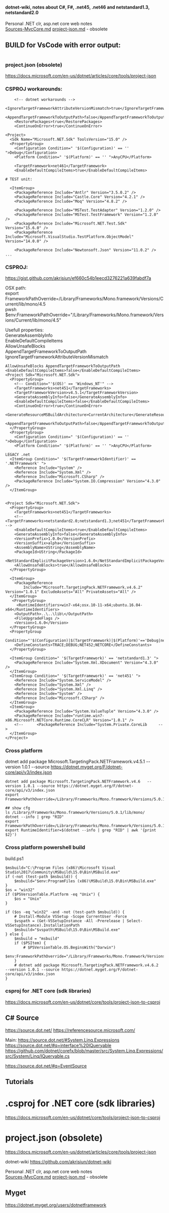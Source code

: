 #### dotnet-wiki, notes about C#, F#, .net45, .net46 and netstandard1.3,   netstandard2.0
Personal .NET clr, asp.net core web notes  
[Sources-MvcCore.md](Sources-MvcCore.md)
[project-json.md](dotnet/project-json.md) - obsolete

## BUILD for VsCode with error output:

```dotnet msbuild /p:GenerateFullPaths=true;Configuration=Debug; /v:m
```

### project.json (obsolete)
<https://docs.microsoft.com/en-us/dotnet/articles/core/tools/project-json>

### CSPROJ workarounds:

```
    <!-- dotnet workarounds -->
    <IgnoreTargetFrameworkAttributeVersionMismatch>true</IgnoreTargetFrameworkAttributeVersionMismatch>
    <AppendTargetFrameworkToOutputPath>false</AppendTargetFrameworkToOutputPath>
    <RestorePackages>true</RestorePackages>
    <ContinueOnError>true</ContinueOnError>
    
<Project>
  <Sdk Name="Microsoft.NET.Sdk" ToolsVersion="15.0" />
  <PropertyGroup>
    <Configuration Condition=" '$(Configuration)' == '' ">Debug</Configuration>
    <Platform Condition=" '$(Platform)' == '' ">AnyCPU</Platform>
    
    <TargetFramework>net461</TargetFramework>
    <EnableDefaultCompileItems>true</EnableDefaultCompileItems>

# TEST unit:

  <ItemGroup>
    <PackageReference Include="Antlr" Version="3.5.0.2" />
    <PackageReference Include="Castle.Core" Version="4.2.1" />
    <PackageReference Include="Moq" Version="4.8.2" />

    <PackageReference Include="MSTest.TestAdapter" Version="1.2.0" />
    <PackageReference Include="MSTest.TestFramework" Version="1.2.0" />
    <PackageReference Include="Microsoft.NET.Test.Sdk" Version="15.6.0" />
    <PackageReference Include="Microsoft.VisualStudio.TestPlatform.ObjectModel" Version="14.0.0" />
    
    <PackageReference Include="Newtonsoft.Json" Version="11.0.2" />
...
```

### CSPROJ:

https://gist.github.com/akrisiun/ef660c54b1eecd3276221a639fabdf7a  

OSX path:  
export FrameworkPathOverride=/Library/Frameworks/Mono.framework/Versions/Current/lib/mono/4.5  
pwsh  
$env:FrameworkPathOverride="/Library/Frameworks/Mono.framework/Versions/Current/lib/mono/4.5"  

Usefull properties:  
GenerateAssemblyInfo  
EnableDefaultCompileItems  
AllowUnsafeBlocks  
AppendTargetFrameworkToOutputPath
IgnoreTargetFrameworkAttributeVersionMismatch
```
AllowUnsafeBlocks AppendTargetFrameworkToOutputPath
<EnableDefaultCompileItems>false</EnableDefaultCompileItems>
<Project Sdk="Microsoft.NET.Sdk">
  <PropertyGroup>
    <!-- Condition="'$(OS)' == 'Windows_NT'" -->
    <TargetFrameworks>net451</TargetFrameworks>
    <TargetFrameworkVersion>v4.5.1</TargetFrameworkVersion>
    <GenerateAssemblyInfo>false</GenerateAssemblyInfo>
    <EnableDefaultCompileItems>false</EnableDefaultCompileItems>
    <ContinueOnError>true</ContinueOnError>
    <GenerateResourceMSBuildArchitecture>CurrentArchitecture</GenerateResourceMSBuildArchitecture>    
    <AppendTargetFrameworkToOutputPath>false</AppendTargetFrameworkToOutputPath>
  </PropertyGroup>
  <PropertyGroup>
    <Configuration Condition=" '$(Configuration)' == '' ">Debug</Configuration>
    <Platform Condition=" '$(Platform)' == '' ">AnyCPU</Platform>

LEGACY .net
  <ItemGroup Condition=" '$(TargetFrameworkIdentifier)' == '.NETFramework' ">
    <Reference Include="System" />
    <Reference Include="System.Xml" />
    <Reference Include="Microsoft.CSharp" />
    <PackageReference Include="System.IO.Compression" Version="4.3.0" />
  </ItemGroup>


<Project Sdk="Microsoft.NET.Sdk">
  <PropertyGroup>
    <TargetFrameworks>net451</TargetFrameworks>
    <!-- <TargetFrameworks>netstandard2.0;netstandard1.3;net451</TargetFrameworks> -->
    <EnableDefaultCompileItems>true</EnableDefaultCompileItems>
    <GenerateAssemblyInfo>false</GenerateAssemblyInfo>
    <VersionPrefix>1.0.0</VersionPrefix>
    <VersionSuffix>alpha</VersionSuffix>
    <AssemblyName>UString</AssemblyName>
    <PackageId>UString</PackageId>
    <NetStandardImplicitPackageVersion>1.6.0</NetStandardImplicitPackageVersion>
    <AllowUnsafeBlocks>true</AllowUnsafeBlocks>  
  </PropertyGroup>

  <ItemGroup>
    <PackageReference 
        Include="Microsoft.TargetingPack.NETFramework.v4.6.2" Version="1.0.1" ExcludeAssets="All" PrivateAssets="All" />
  </ItemGroup>
   <PropertyGroup>
     <RuntimeIdentifiers>win7-x64;osx.10-11-x64;ubuntu.16.04-x64</RuntimeIdentifiers>
    <OutputPath>..\..\lib\</OutputPath>
    <FileUpgradeFlags />
    <Version>1.6.0</Version>
  </PropertyGroup>
  <PropertyGroup 
      Condition="'$(Configuration)|$(TargetFramework)|$(Platform)'=='Debug|net452|AnyCPU'">
    <DefineConstants>TRACE;DEBUG;NET452;NETCORE</DefineConstants>
  </PropertyGroup>

  <ItemGroup Condition=" '$(TargetFramework)' == 'netstandard1.3' ">
    <PackageReference Include="System.Xml.XDocument" Version="4.3.0" />
  </ItemGroup>
  <ItemGroup Condition=" '$(TargetFramework)' == 'net451' ">
    <Reference Include="System.ServiceModel" />
    <Reference Include="System.Xml" />
    <Reference Include="System.Xml.Linq" />
    <Reference Include="System" />
    <Reference Include="Microsoft.CSharp" />
  </ItemGroup>
  <ItemGroup>
    <PackageReference Include="System.ValueTuple" Version="4.3.0" />
    <PackageReference Include="runtime.win7-x86.Microsoft.NETCore.Runtime.CoreCLR" Version="1.0.1" />
    <!--      <PackageReference Include="System.Private.CoreLib     -->
  </ItemGroup>
</Project>    
```

### Cross platform

dotnet add package Microsoft.TargetingPack.NETFramework.v4.5.1 --version 1.0.1 --source https://dotnet.myget.org/F/dotnet-core/api/v3/index.json

```
dotnet add package Microsoft.TargetingPack.NETFramework.v4.6   --version 1.0.1 --source https://dotnet.myget.org/F/dotnet-core/api/v3/index.json
export FrameworkPathOverride=/Library/Frameworks/Mono.framework/Versions/5.0.1/lib/mono/4.5   

## show cfg
ls /Library/Frameworks/Mono.framework/Versions/5.0.1/lib/mono/
dotnet --info | grep "RID"
export FrameworkPathOverride=/Library/Frameworks/Mono.framework/Versions/5.0.1/lib/mono/4.5
export RuntimeIdentifier=$(dotnet --info | grep "RID" | awk '{print $2}')
```

### Cross platform powershell build

build.ps1
```
$msbuild="C:\Program Files (x86)\Microsoft Visual Studio\2017\Community\MSBuild\15.0\Bin\MSBuild.exe"
if (-not (test-path $msbuild)) {
    $msbuild="$env:ProgramFiles (x86)\MSBuild\15.0\Bin\MSBuild.exe"
}
$os = "win32"
if ($PSVersionTable.Platform -eq "Unix") {
    $os = "Unix"
}

if ($os -eq "win32" -and -not (test-path $msbuild)) {
    # Install-Module VSSetup -Scope CurrentUser -Force
    $vspath = (Get-VSSetupInstance -All -Prerelease | Select-VSSetupInstance).InstallationPath
    $msbuild="$vspath\MSBuild\15.0\Bin\MSBuild.exe"
} else {
    $msbuild = "msbuild"
    if ($PSItem) { 
        # $PSVersionTable.OS.BeginsWith("Darwin")
        $env:FrameworkPathOverride="/Library/Frameworks/Mono.framework/Versions/Current/lib/mono/4.5"
    }
    # dotnet add package Microsoft.TargetingPack.NETFramework.v4.6.2  --version 1.0.1 --source https://dotnet.myget.org/F/dotnet-core/api/v3/index.json
}
```

### csproj for .NET core (sdk libraries)
<https://docs.microsoft.com/en-us/dotnet/core/tools/project-json-to-csproj>

## C# Source 

https://source.dot.net/
https://referencesource.microsoft.com/

Main: 
https://source.dot.net/#System.Linq.Expressions
https://source.dot.net/#q=interface%20IQueryable
https://github.com/dotnet/corefx/blob/master/src/System.Linq.Expressions/src/System/Linq/IQueryable.cs

https://source.dot.net/#q=EventSource

## Tutorials



# .csproj for .NET core (sdk libraries)  
https://docs.microsoft.com/en-us/dotnet/core/tools/project-json-to-csproj

# project.json (obsolete)
https://docs.microsoft.com/en-us/dotnet/articles/core/tools/project-json


dotnet-wiki <https://github.com/akrisiun/dotnet-wiki>

Personal .NET clr, asp.net core web notes  
[Sources-MvcCore.md](Sources-MvcCore.md)
[project-json.md](project-json.md) - obsolete

##  Myget

https://dotnet.myget.org/users/dotnetframework
